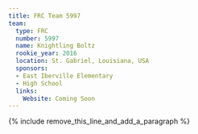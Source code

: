 ```yaml
---
title: FRC Team 5997
team:
  type: FRC
  number: 5997
  name: Knightling Boltz
  rookie_year: 2016
  location: St. Gabriel, Louisiana, USA
  sponsors:
  - East Iberville Elementary
  - High School
  links:
    Website: Coming Soon
---
```


{% include remove_this_line_and_add_a_paragraph %}
